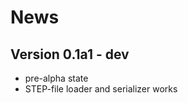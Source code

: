 
News
====

Version 0.1a1 - dev
-------------------

- pre-alpha state
- STEP-file loader and serializer works
